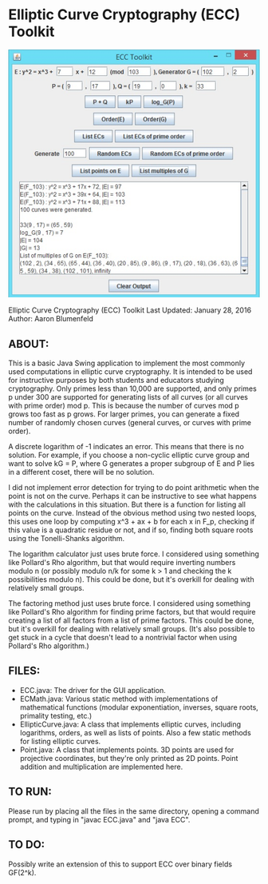# Elliptic Curve Cryptography (ECC) Toolkit
![Elliptic Curve Cryptography (ECC) Toolkit](screenshot.jpg)

Elliptic Curve Cryptography (ECC) Toolkit
Last Updated: January 28, 2016
Author: Aaron Blumenfeld

## ABOUT:

This is a basic Java Swing application to implement the most commonly used computations
in elliptic curve cryptography. It is intended to be used for instructive purposes by
both students and educators studying cryptography. Only primes less than 10,000 are
supported, and only primes p under 300 are supported for generating lists of all curves
(or all curves with prime order) mod p. This is because the number of curves mod p grows
too fast as p grows. For larger primes, you can generate a fixed number of randomly
chosen curves (general curves, or curves with prime order).

A discrete logarithm of -1 indicates an error. This means that there is no solution. For
example, if you choose a non-cyclic elliptic curve group and want to solve kG = P, where
G generates a proper subgroup of E and P lies in a different coset, there will be no solution.

I did not implement error detection for trying to do point arithmetic when the point is not
on the curve. Perhaps it can be instructive to see what happens with the calculations in this
situation. But there is a function for listing all points on the curve. Instead of the obvious
method using two nested loops, this uses one loop by computing x^3 + ax + b for each x in F_p,
checking if this value is a quadratic residue or not, and if so, finding both square roots
using the Tonelli-Shanks algorithm.

The logarithm calculator just uses brute force. I considered using something like Pollard's
Rho algorithm, but that would require  inverting numbers modulo n (or possibly modulo n/k
for some k > 1 and checking the k possibilities modulo n). This could be done, but it's
overkill for dealing with relatively small groups.

The factoring method just uses brute force. I considered using something like Pollard's Rho
algorithm for finding prime factors, but that would require creating a list of all factors
from a list of prime factors. This could be done, but it's overkill for dealing with
relatively small groups. (It's also possible to get stuck in a cycle that doesn't lead to a
nontrivial factor when using Pollard's Rho algorithm.)

## FILES:

- ECC.java: The driver for the GUI application.
- ECMath.java: Various static method with implementations of mathematical functions (modular exponentiation, inverses, square roots, primality testing, etc.)
- EllipticCurve.java: A class that implements elliptic curves, including logarithms, orders, as well as lists of points. Also a few static methods for listing elliptic curves.
- Point.java: A class that implements points. 3D points are used for projective coordinates, but they're only printed as 2D points. Point addition and multiplication are implemented here.

## TO RUN:

Please run by placing all the files in the same directory, opening a command prompt, and typing in "javac ECC.java" and "java ECC".

## TO DO:

Possibly write an extension of this to support ECC over binary fields GF(2^k).